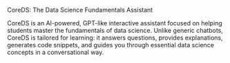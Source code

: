 CoreDS: The Data Science Fundamentals Assistant

CoreDS is an AI-powered, GPT-like interactive assistant focused on helping students master the fundamentals of data science. Unlike generic chatbots, CoreDS is tailored for learning: it answers questions, provides explanations, generates code snippets, and guides you through essential data science concepts in a conversational way.
